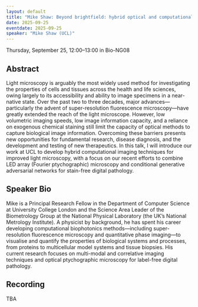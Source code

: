 ```yaml
---
layout: default
title: "Mike Shaw: Beyond brightfield: hybrid optical and computational methods for high-information-content biomedical microscopy"
date: 2025-09-25
eventdate: 2025-09-25
speaker: "Mike Shaw (UCL)"
---
```


Thursday, September 25, 12:00–13:00 
in Bio-NG08

## Abstract
Light microscopy is arguably the most widely used method for investigating the properties of cells and tissues across the health and life sciences, owing largely to its accessibility and ability to image specimens in a near-native state. Over the past two to three decades, major advances—particularly the advent of super-resolution fluorescence microscopy—have greatly extended the reach of the light microscope. However, low volumetric imaging speeds, low image information capacity, and a reliance on exogenous chemical staining still limit the capacity of optical methods to capture biological image information. Overcoming these barriers presents new opportunities for fundamental research, disease diagnosis, and the development and testing of new therapeutics.
In this talk, I will introduce our work at UCL to develop hybrid computational imaging techniques for improved light microscopy, with a focus on our recent efforts to combine LED array (Fourier ptychographic) microscopy and conditional generative adversarial networks for stain-free digital pathology.

## Speaker Bio
Mike is a Principal Research Fellow in the Department of Computer Science at University College London and the Science Area Leader of the Biometrology Group at the National Physical Laboratory (the UK’s National Metrology Institute). A physicist by background,
 he has spent his career developing computational biophotonics methods—including super-resolution fluorescence microscopy and quantitative phase imaging—to visualise and quantify the properties of biological systems and processes, from proteins to multicellular
 model systems and tissue biopsies. His current research focuses on multi-modal and correlative imaging techniques and optical ptychographic microscopy for label-free digital pathology.

## Recording
TBA

